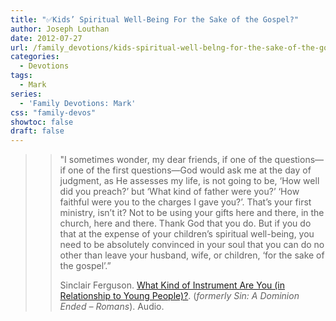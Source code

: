 ```yaml
---
title: "✅Kids’ Spiritual Well-Being For the Sake of the Gospel?"
author: Joseph Louthan
date: 2012-07-27
url: /family_devotions/kids-spiritual-well-belng-for-the-sake-of-the-gospel/
categories:
  - Devotions
tags:
  - Mark
series:
  - 'Family Devotions: Mark'
css: "family-devos"
showtoc: false
draft: false
---
```

>>"I sometimes wonder, my dear friends, if one of the questions—if one of the first questions—God would ask me at the day of judgment, as He assesses my life, is not going to be, ‘How well did you preach?’ but ‘What kind of father were you?’ ‘How faithful were you to the charges I gave you?’. That’s your first ministry, isn’t it? Not to be using your gifts here and there, in the church, here and there. Thank God that you do. But if you do that at the expense of your children’s spiritual well-being, you need to be absolutely convinced in your soul that you can do no other than leave your husband, wife, or children, ‘for the sake of the gospel’.”
>>
>>Sinclair Ferguson. [What Kind of Instrument Are You (in Relationship to Young People)?](http://www.sermonaudio.com/playpopup.asp?SID=3912953483). (_formerly Sin: A Dominion Ended &#8211; Romans_). Audio.

